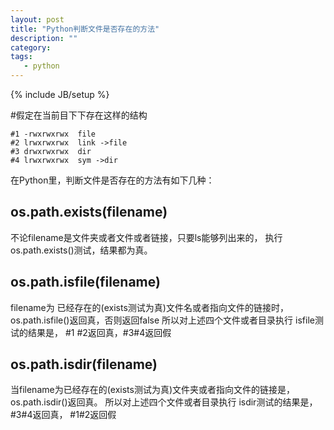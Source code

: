 ```yaml
---
layout: post
title: "Python判断文件是否存在的方法"
description: ""
category: 
tags: 
   - python
---
```

{% include JB/setup %}

#假定在当前目下下存在这样的结构

    #1 -rwxrwxrwx  file
    #2 lrwxrwxrwx  link ->file
    #3 drwxrwxrwx  dir
    #4 lrwxrwxrwx  sym ->dir

在Python里，判断文件是否存在的方法有如下几种：

## os.path.exists(filename)
不论filename是文件夹或者文件或者链接，只要ls能够列出来的， 执行os.path.exists()测试，结果都为真。

## os.path.isfile(filename)
filename为 已经存在的(exists测试为真)文件名或者指向文件的链接时， os.path.isfile()返回真，否则返回false
所以对上述四个文件或者目录执行 isfile测试的结果是， #1 #2返回真，#3#4返回假

## os.path.isdir(filename)
当filename为已经存在的(exists测试为真)文件夹或者指向文件的链接是，os.path.isdir()返回真。
所以对上述四个文件或者目录执行 isdir测试的结果是， #3#4返回真， #1#2返回假






